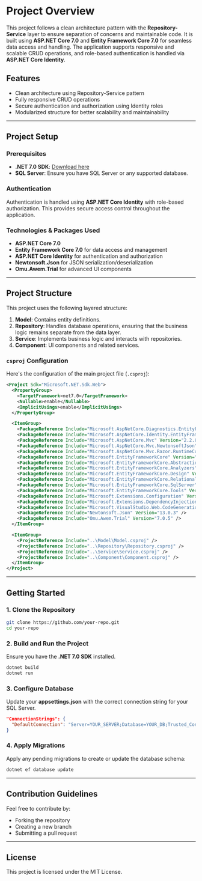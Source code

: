 
# Project Overview

This project follows a clean architecture pattern with the **Repository-Service** layer to ensure separation of concerns and maintainable code. It is built using **ASP.NET Core 7.0** and **Entity Framework Core 7.0** for seamless data access and handling. The application supports responsive and scalable CRUD operations, and role-based authentication is handled via **ASP.NET Core Identity**.

## Features

- Clean architecture using Repository-Service pattern
- Fully responsive CRUD operations
- Secure authentication and authorization using Identity roles
- Modularized structure for better scalability and maintainability

---

## Project Setup

### Prerequisites

- **.NET 7.0 SDK**: [Download here](https://dotnet.microsoft.com/download/dotnet/7.0)
- **SQL Server**: Ensure you have SQL Server or any supported database.

### Authentication

Authentication is handled using **ASP.NET Core Identity** with role-based authorization. This provides secure access control throughout the application.

### Technologies & Packages Used

- **ASP.NET Core 7.0**
- **Entity Framework Core 7.0** for data access and management
- **ASP.NET Core Identity** for authentication and authorization
- **Newtonsoft.Json** for JSON serialization/deserialization
- **Omu.Awem.Trial** for advanced UI components

---

## Project Structure

This project uses the following layered structure:

1. **Model**: Contains entity definitions.
2. **Repository**: Handles database operations, ensuring that the business logic remains separate from the data layer.
3. **Service**: Implements business logic and interacts with repositories.
4. **Component**: UI components and related services.

### `csproj` Configuration

Here's the configuration of the main project file (`.csproj`):

```xml
<Project Sdk="Microsoft.NET.Sdk.Web">
  <PropertyGroup>
    <TargetFramework>net7.0</TargetFramework>
    <Nullable>enable</Nullable>
    <ImplicitUsings>enable</ImplicitUsings>
  </PropertyGroup>

  <ItemGroup>
    <PackageReference Include="Microsoft.AspNetCore.Diagnostics.EntityFrameworkCore" Version="7.0.0" />
    <PackageReference Include="Microsoft.AspNetCore.Identity.EntityFrameworkCore" Version="7.0.0" />
    <PackageReference Include="Microsoft.AspNetCore.Mvc" Version="2.2.0" />
    <PackageReference Include="Microsoft.AspNetCore.Mvc.NewtonsoftJson" Version="7.0.0" />
    <PackageReference Include="Microsoft.AspNetCore.Mvc.Razor.RuntimeCompilation" Version="7.0.0" />
    <PackageReference Include="Microsoft.EntityFrameworkCore" Version="7.0.0" />
    <PackageReference Include="Microsoft.EntityFrameworkCore.Abstractions" Version="7.0.0" />
    <PackageReference Include="Microsoft.EntityFrameworkCore.Analyzers" Version="7.0.0" />
    <PackageReference Include="Microsoft.EntityFrameworkCore.Design" Version="7.0.0" />
    <PackageReference Include="Microsoft.EntityFrameworkCore.Relational" Version="7.0.0" />
    <PackageReference Include="Microsoft.EntityFrameworkCore.SqlServer" Version="7.0.0" />
    <PackageReference Include="Microsoft.EntityFrameworkCore.Tools" Version="7.0.0" />
    <PackageReference Include="Microsoft.Extensions.Configuration" Version="7.0.0" />
    <PackageReference Include="Microsoft.Extensions.DependencyInjection" Version="7.0.0" />
    <PackageReference Include="Microsoft.VisualStudio.Web.CodeGeneration.Design" Version="7.0.12" />
    <PackageReference Include="Newtonsoft.Json" Version="13.0.3" />
    <PackageReference Include="Omu.Awem.Trial" Version="7.0.5" />
  </ItemGroup>

  <ItemGroup>
    <ProjectReference Include="..\Model\Model.csproj" />
    <ProjectReference Include="..\Repository\Repository.csproj" />
    <ProjectReference Include="..\Service\Service.csproj" />
    <ProjectReference Include="..\Component\Component.csproj" />
  </ItemGroup>
</Project>
```

---

## Getting Started

### 1. Clone the Repository

```bash
git clone https://github.com/your-repo.git
cd your-repo
```

### 2. Build and Run the Project

Ensure you have the **.NET 7.0 SDK** installed.

```bash
dotnet build
dotnet run
```

### 3. Configure Database

Update your **appsettings.json** with the correct connection string for your SQL Server.

```json
"ConnectionStrings": {
  "DefaultConnection": "Server=YOUR_SERVER;Database=YOUR_DB;Trusted_Connection=True;MultipleActiveResultSets=true"
}
```

### 4. Apply Migrations

Apply any pending migrations to create or update the database schema:

```bash
dotnet ef database update
```

---

## Contribution Guidelines

Feel free to contribute by:

- Forking the repository
- Creating a new branch
- Submitting a pull request

---

## License

This project is licensed under the MIT License.
